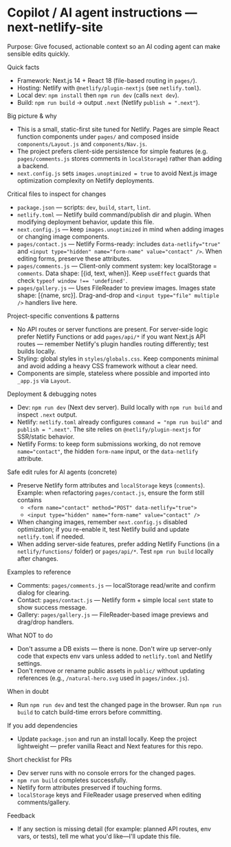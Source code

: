 # Copilot / AI agent instructions — next-netlify-site

Purpose: Give focused, actionable context so an AI coding agent can make sensible edits quickly.

Quick facts
- Framework: Next.js 14 + React 18 (file-based routing in `pages/`).
- Hosting: Netlify with `@netlify/plugin-nextjs` (see `netlify.toml`).
- Local dev: `npm install` then `npm run dev` (calls `next dev`).
- Build: `npm run build` -> output `.next` (Netlify `publish = ".next"`).

Big picture & why
- This is a small, static-first site tuned for Netlify. Pages are simple React function components under `pages/` and composed inside `components/Layout.js` and `components/Nav.js`.
- The project prefers client-side persistence for simple features (e.g. `pages/comments.js` stores comments in `localStorage`) rather than adding a backend.
- `next.config.js` sets `images.unoptimized = true` to avoid Next.js image optimization complexity on Netlify deployments.

Critical files to inspect for changes
- `package.json` — scripts: `dev`, `build`, `start`, `lint`.
- `netlify.toml` — Netlify build command/publish dir and plugin. When modifying deployment behavior, update this file.
- `next.config.js` — keep `images.unoptimized` in mind when adding images or changing image components.
- `pages/contact.js` — Netlify Forms-ready: includes `data-netlify="true"` and `<input type="hidden" name="form-name" value="contact" />`. When editing forms, preserve these attributes.
- `pages/comments.js` — Client-only comment system: key localStorage = `comments`. Data shape: [{id, text, when}]. Keep `useEffect` guards that check `typeof window !== 'undefined'`.
- `pages/gallery.js` — Uses FileReader to preview images. Images state shape: [{name, src}]. Drag-and-drop and `<input type="file" multiple />` handlers live here.

Project-specific conventions & patterns
- No API routes or server functions are present. For server-side logic prefer Netlify Functions or add `pages/api/*` if you want Next.js API routes — remember Netlify's plugin handles routing differently; test builds locally.
- Styling: global styles in `styles/globals.css`. Keep components minimal and avoid adding a heavy CSS framework without a clear need.
- Components are simple, stateless where possible and imported into `_app.js` via `Layout`.

Deployment & debugging notes
- Dev: `npm run dev` (Next dev server). Build locally with `npm run build` and inspect `.next` output.
- Netlify: `netlify.toml` already configures `command = "npm run build"` and `publish = ".next"`. The site relies on `@netlify/plugin-nextjs` for SSR/static behavior.
- Netlify Forms: to keep form submissions working, do not remove `name="contact"`, the hidden `form-name` input, or the `data-netlify` attribute.

Safe edit rules for AI agents (concrete)
- Preserve Netlify form attributes and `localStorage` keys (`comments`). Example: when refactoring `pages/contact.js`, ensure the form still contains
  - `<form name="contact" method="POST" data-netlify="true">`
  - `<input type="hidden" name="form-name" value="contact" />`
- When changing images, remember `next.config.js` disabled optimization; if you re-enable it, test Netlify build and update `netlify.toml` if needed.
- When adding server-side features, prefer adding Netlify Functions (in a `netlify/functions/` folder) or `pages/api/*`. Test `npm run build` locally after changes.

Examples to reference
- Comments: `pages/comments.js` — localStorage read/write and confirm dialog for clearing.
- Contact: `pages/contact.js` — Netlify form + simple local `sent` state to show success message.
- Gallery: `pages/gallery.js` — FileReader-based image previews and drag/drop handlers.

What NOT to do
- Don't assume a DB exists — there is none. Don't wire up server-only code that expects env vars unless added to `netlify.toml` and Netlify settings.
- Don't remove or rename public assets in `public/` without updating references (e.g., `/natural-hero.svg` used in `pages/index.js`).

When in doubt
- Run `npm run dev` and test the changed page in the browser. Run `npm run build` to catch build-time errors before committing.

If you add dependencies
- Update `package.json` and run an install locally. Keep the project lightweight — prefer vanilla React and Next features for this repo.

Short checklist for PRs
- Dev server runs with no console errors for the changed pages.
- `npm run build` completes successfully.
- Netlify form attributes preserved if touching forms.
- `localStorage` keys and FileReader usage preserved when editing comments/gallery.

Feedback
- If any section is missing detail (for example: planned API routes, env vars, or tests), tell me what you'd like—I'll update this file.
